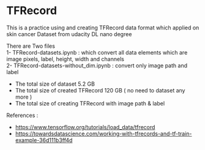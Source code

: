 # TFRecord
This is a practice using and creating TFRecord data format which applied on skin cancer Dataset from udacity DL nano degree

There are Two files</br>
1- TFRecord-datasets.ipynb : which convert all data elements which are image pixels, label, height, width and channels</br>
2- TFRecord-datasets-without_dim.ipynb : convert only image path and label</br>

* The total size of dataset 5.2 GB</br>
* The total size of created TFRecord 120 GB ( no need to dataset any more )</br>
* The total size of creating TFRecord with image path & label</br>

References :
- https://www.tensorflow.org/tutorials/load_data/tfrecord
- https://towardsdatascience.com/working-with-tfrecords-and-tf-train-example-36d111b3ff4d
